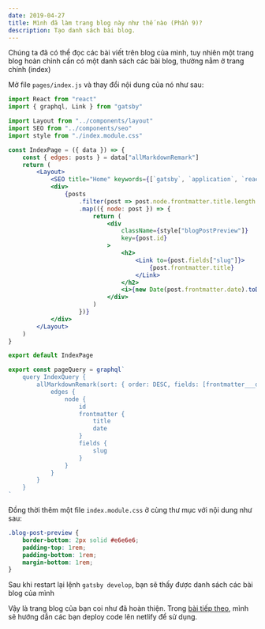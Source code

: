 ```yaml
---
date: 2019-04-27
title: Mình đã làm trang blog này như thế nào (Phần 9)?
description: Tạo danh sách bài blog.
---
```


Chúng ta đã có thể đọc các bài viết trên blog của mình, tuy nhiên một trang blog hoàn chỉnh cần có một danh sách các bài blog, thường nằm ở trang chính (index)

Mở file `pages/index.js` và thay đổi nội dung của nó như sau:
```jsx
import React from "react"
import { graphql, Link } from "gatsby"

import Layout from "../components/layout"
import SEO from "../components/seo"
import style from "./index.module.css"

const IndexPage = ({ data }) => {
    const { edges: posts } = data["allMarkdownRemark"]
    return (
        <Layout>
            <SEO title="Home" keywords={[`gatsby`, `application`, `react`]} />
            <div>
                {posts
                    .filter(post => post.node.frontmatter.title.length > 0)
                    .map(({ node: post }) => {
                        return (
                            <div
                                className={style["blogPostPreview"]}
                                key={post.id}
                            >
                                <h2>
                                    <Link to={post.fields["slug"]}>
                                        {post.frontmatter.title}
                                    </Link>
                                </h2>
                                <i>{new Date(post.frontmatter.date).toDateString()}</i>
                            </div>
                        )
                    })}
            </div>
        </Layout>
    )
}

export default IndexPage

export const pageQuery = graphql`
    query IndexQuery {
        allMarkdownRemark(sort: { order: DESC, fields: [frontmatter___date] }) {
            edges {
                node {
                    id
                    frontmatter {
                        title
                        date
                    }
                    fields {
                        slug
                    }
                }
            }
        }
    }
`


```

Đồng thời thêm một file `index.module.css` ở cùng thư mục với nội dung như sau:
```css
.blog-post-preview {
    border-bottom: 2px solid #e6e6e6;
    padding-top: 1rem;
    padding-bottom: 1rem;
    margin-bottom: 1rem;
}
```

Sau khi restart lại lệnh `gatsby develop`, bạn sẽ thấy được danh sách các bài blog của mình

Vậy là trang blog của bạn coi như đã hoàn thiện. Trong [bài tiếp theo](/blog-guide-10), mình sẽ hướng dẫn các bạn deploy code lên netlify để sử dụng.
